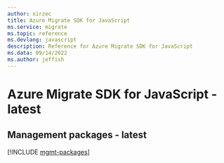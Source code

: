 ```yaml
---
author: xirzec
title: Azure Migrate SDK for JavaScript
ms.service: migrate
ms.topic: reference
ms.devlang: javascript
description: Reference for Azure Migrate SDK for JavaScript
ms.data: 09/14/2022
ms.author: jeffish
---
```

# Azure Migrate SDK for JavaScript - latest

## Management packages - latest
[!INCLUDE [mgmt-packages](migrate-mgmt-index.md)]